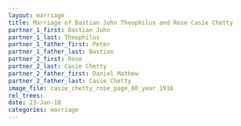 ```yaml
---
layout: marriage
title: Marriage of Bastian John Theophilus and Rose Casie Chetty
partner_1_first: Bastian John
partner_1_last: Theophilus
partner_1_father_first: Peter
partner_1_father_last: Bastian
partner_2_first: Rose
partner_2_last: Casie Chetty
partner_2_father_first: Daniel Mathew
partner_2_father_last: Casie Chetty
image_file: casie_chetty_rose_page_80_year_1916
rel_trees:
date: 23-Jan-18
categories: marriage
---
```


